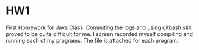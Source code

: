 # HW1
First Homework for Java Class.
Commiting the logs and using gitbash still proved to be quite difficult for me. I screen recorded myself compiling and running each of my programs. The file is attached for each program.  
